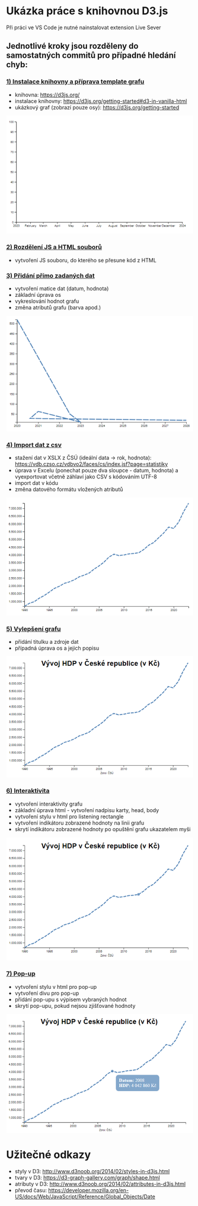 # Ukázka práce s knihovnou D3.js

Při práci ve VS Code je nutné nainstalovat extension Live Sever

## Jednotlivé kroky jsou rozděleny do samostatných commitů pro případné hledání chyb:
### [1) Instalace knihovny a příprava template grafu](https://github.com/frantisekmuzik/YWEK_D3/commit/206a0fbe5cc46cc20e45bfdfb604a4f7081bbd95)
- knihovna: https://d3js.org/
- instalace knihovny: https://d3js.org/getting-started#d3-in-vanilla-html
- ukázkový graf (zobrazí pouze osy): https://d3js.org/getting-started

![](/img/graf1.png)

### [2) Rozdělení JS a HTML souborů](https://github.com/frantisekmuzik/YWEK_D3/commit/ea29841e67628ce8a55b75541bc4c68c738c787e)
- vytvoření JS souboru, do kterého se přesune kód z HTML

### [3) Přidání přímo zadaných dat](https://github.com/frantisekmuzik/YWEK_D3/commit/f694b7d625e5622db3f8f09380e8fda81edf3cec)
- vytvoření matice dat (datum, hodnota)
- základní úprava os
- vykreslování hodnot grafu
- změna atributů grafu (barva apod.)

![](/img/graf2.png)

### [4) Import dat z csv](https://github.com/frantisekmuzik/YWEK_D3/commit/c04123e071413b69d25dce000aecf2435f40d9f6)
- stažení dat v XSLX z ČSÚ (ideální data -> rok, hodnota): https://vdb.czso.cz/vdbvo2/faces/cs/index.jsf?page=statistiky
- úprava v Excelu (ponechat pouze dva sloupce - datum, hodnota) a vyexportovat včetně záhlaví jako CSV s kódováním UTF-8
- import dat v kódu
- změna datového formátu vložených atributů

![](/img/graf3.png)

### [5) Vylepšení grafu](https://github.com/frantisekmuzik/YWEK_D3/commit/adbd009054ab82ebfc8026288efbc85471730544)
- přidání titulku a zdroje dat
- případná úprava os a jejich popisu

![](/img/graf4.png)

### [6) Interaktivita](https://github.com/frantisekmuzik/YWEK_D3/commit/c622dda4a6df87b6bffd8ee205cc8481d927d2ef)
- vytvoření interaktivity grafu
- základní úprava html - vytvoření nadpisu karty, head, body
- vytvoření stylu v html pro listening rectangle
- vytvoření indikátoru zobrazené hodnoty na linii grafu
- skrytí indikátoru zobrazené hodnoty po opuštění grafu ukazatelem myši

![](/img/graf5.png)

### [7) Pop-up](https://github.com/frantisekmuzik/YWEK_D3/commit/62ea2606ca60acac93c3183f0e1f405d54fa1b89)
- vytvoření stylu v html pro pop-up
- vytvoření divu pro pop-up
- přidání pop-upu s výpisem vybraných hodnot 
- skrytí pop-upu, pokud nejsou zjišťované hodnoty

![](/img/graf6.png)

# Užitečné odkazy
- styly v D3: http://www.d3noob.org/2014/02/styles-in-d3js.html
- tvary v D3: https://d3-graph-gallery.com/graph/shape.html
- atributy v D3: http://www.d3noob.org/2014/02/attributes-in-d3js.html
- převod času: https://developer.mozilla.org/en-US/docs/Web/JavaScript/Reference/Global_Objects/Date